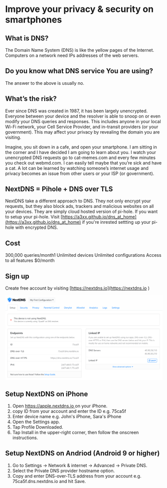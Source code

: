 # Improve your privacy & security on smartphones

## What is DNS? 
The Domain Name System (DNS) is like the yellow pages of the Internet. Computers on a network need IPs addresses of the web servers. 
 
 
## Do you know what DNS service You are using?

The answer to the above is usually no.


## What’s the risk?
Ever since DNS was created in 1987, it has been largely unencrypted. Everyone between your device and the resolver is able to snoop on or even modify your DNS queries and responses. This includes anyone in your local Wi-Fi network, your Cell Service Provider, and in-transit providers (or your government). This may affect your privacy by revealing the domain you are visiting.

Imagine, you sit down in a cafe, and open your smartphone. I am sitting in the corner and I have decided I am going to learn about you. I watch your unencrypted DNS requests go to cat-memes.com and every few minutes you check out webmd.com. I can easily tell maybe that you’re sick and have a cat. A lot can be learned by watching someone’s internet usage and privacy becomes an issue from other users or your ISP (or government).


## NextDNS = Pihole + DNS over TLS 

NextDNS take a different approach to DNS. They not only encrypt your requests, but they also block ads, trackers and malicious websites on all your devices.
They are simply cloud hosted version of pi-hole. If you want to setup your pi-hole. 
Visit [https://a3xx.github.io/dns_at_home](https://a3xx.github.io/dns_at_home) if you're inrested settting up your pi-hole with encrypted DNS.

## Cost 
300,000 queries/month1
Unlimited devices
Unlimited configurations
Access to all features
$0/month

## Sign up 
Create free account by visiting [https://nextdns.io](https://nextdns.io )

![ND1](https://github.com/A3XX/NextDNS/raw/main/img/1.PNG)

## Setup NextDNS on iPhone
1. Open [https://apple.nextdns.io ](https://apple.nextdns.io) on your iPhone. 
2. copy ID from your account and enter the ID e.g. 75ca5f
3. Enter device name e.g. John's iPhone, Sara's iPhone
4. Open the Settings app.
4. Tap Profile Downloaded.
5. Tap Install in the upper-right corner, then follow the onscreen instructions.

## Setup NextDNS on Andriod (Android 9 or higher)
1. Go to Settings → Network & internet → Advanced → Private DNS.
2. Select the Private DNS provider hostname option.
3. Copy and enter DNS-over-TLS address from your account e.g. 75ca5f.dns.nextdns.io and hit Save.

